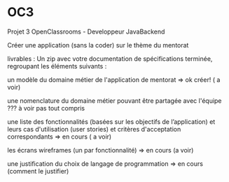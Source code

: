 # OC3
Projet 3 OpenClassrooms - Developpeur JavaBackend

Créer une application (sans la coder) sur le thème du mentorat

livrables : Un zip avec votre documentation de spécifications terminée, regroupant les éléments suivants : 

un modèle du domaine métier de l'application de mentorat => ok créer! ( a voir)

une nomenclature du domaine métier pouvant être partagée avec l'équipe ??? à voir pas tout compris

une liste des fonctionnalités (basées sur les objectifs de l’application) et leurs cas d'utilisation (user stories) et critères d'acceptation correspondants => en cours ( a voir)

les écrans wireframes (un par fonctionnalité) => en cours (a voir)

une justification du choix de langage de programmation => en cours (comment le justifier)
